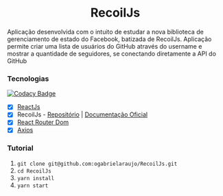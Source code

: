 <h1 align="center">
  <br>
  RecoilJs
</h1>

<p>
  Aplicação desenvolvida com o intuito de estudar a nova biblioteca de gerenciamento de estado do Facebook, batizada de RecoilJs. Aplicação permite criar uma lista de usuários do GitHub através do username e mostrar a quantidade de seguidores, se conectando diretamente a API do GitHub
</p>

### Tecnologias

[![Codacy Badge](https://api.codacy.com/project/badge/Grade/341f8fbb0d744d5d9ec4e80e63d21886)](https://app.codacy.com/manual/ogabrielaraujo/github-profile?utm_source=github.com&utm_medium=referral&utm_content=ogabrielaraujo/github-profile&utm_campaign=Badge_Grade_Dashboard)

- [x] [ReactJs](https://pt-br.reactjs.org/)
- [x] RecoilJs - [Repositório](https://github.com/facebookexperimental/Recoil) | [Documentação Oficial](https://recoiljs.org/)
- [x] [React Router Dom](https://www.npmjs.com/package/react-router-dom)
- [x] [Axios](https://github.com/axios/axios)

### Tutorial

1. `git clone git@github.com:ogabrielaraujo/RecoilJs.git`
2. `cd RecoilJs`
3. `yarn install`
4. `yarn start`
